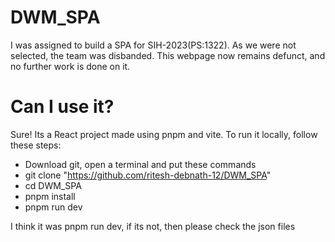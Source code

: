 # DWM_SPA

I was assigned to build a SPA for SIH-2023(PS:1322). As we were not selected, the team was disbanded.
This webpage now remains defunct, and no further work is done on it.

# Can I use it?

Sure! Its a React project made using pnpm and vite. To run it locally, follow these steps:
- Download git, open a terminal and put these commands
- git clone "https://github.com/ritesh-debnath-12/DWM_SPA"
- cd DWM_SPA
- pnpm install
- pnpm run dev

I think it was pnpm run dev, if its not, then please check the json files

